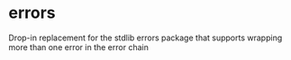 # errors
Drop-in replacement for the stdlib errors package that supports wrapping more than one error in the error chain
